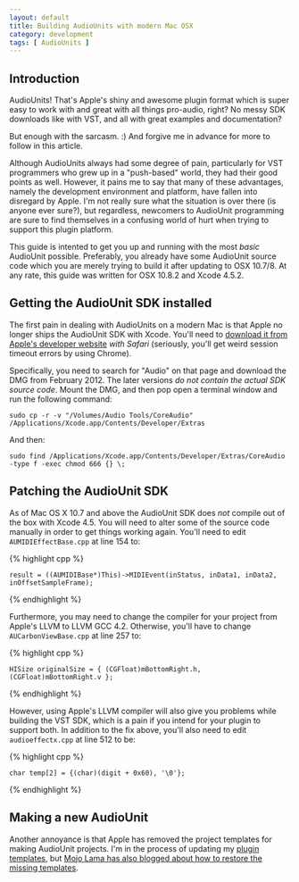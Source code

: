 ```yaml
---
layout: default
title: Building AudioUnits with modern Mac OSX
category: development
tags: [ AudioUnits ]
---
```


Introduction
------------

AudioUnits! That's Apple's shiny and awesome plugin format which is super easy
to work with and great with all things pro-audio, right? No messy SDK
downloads like with VST, and all with great examples and documentation?

But enough with the sarcasm. :) And forgive me in advance for more to follow
in this article.

Although AudioUnits always had some degree of pain, particularly for VST
programmers who grew up in a "push-based" world, they had their good points as
well. However, it pains me to say that many of these advantages, namely the
development environment and platform, have fallen into disregard by Apple. I'm
not really sure what the situation is over there (is anyone ever sure?), but
regardless, newcomers to AudioUnit programming are sure to find themselves in
a confusing world of hurt when trying to support this plugin platform.

This guide is intented to get you up and running with the most *basic*
AudioUnit possible. Preferably, you already have some AudioUnit source code
which you are merely trying to build it after updating to OSX 10.7/8. At any
rate, this guide was written for OSX 10.8.2 and Xcode 4.5.2.


Getting the AudioUnit SDK installed
-----------------------------------

The first pain in dealing with AudioUnits on a modern Mac is that Apple no
longer ships the AudioUnit SDK with Xcode. You'll need to [download it from
Apple's developer website][1] *with Safari* (seriously, you'll get weird
session timeout errors by using Chrome).

Specifically, you need to search for "Audio" on that page and download the DMG
from February 2012. The later versions *do not contain the actual SDK source
code*. Mount the DMG, and then pop open a terminal window and run the
following command:

`sudo cp -r -v "/Volumes/Audio Tools/CoreAudio" /Applications/Xcode.app/Contents/Developer/Extras`

And then:

`sudo find /Applications/Xcode.app/Contents/Developer/Extras/CoreAudio -type f -exec chmod 666 {} \;`


Patching the AudioUnit SDK
--------------------------

As of Mac OS X 10.7 and above the AudioUnit SDK does *not* compile out of the
box with Xcode 4.5. You will need to alter some of the source code manually in
order to get things working again. You'll need to edit `AUMIDIEffectBase.cpp`
at line 154 to:

{% highlight cpp %}

    result = ((AUMIDIBase*)This)->MIDIEvent(inStatus, inData1, inData2, inOffsetSampleFrame);

{% endhighlight %}

Furthermore, you may need to change the compiler for your project from Apple's
LLVM to LLVM GCC 4.2. Otherwise, you'll have to change `AUCarbonViewBase.cpp`
at line 257 to:

{% highlight cpp %}

    HISize originalSize = { (CGFloat)mBottomRight.h, (CGFloat)mBottomRight.v }; 

{% endhighlight %}

However, using Apple's LLVM compiler will also give you problems while
building the VST SDK, which is a pain if you intend for your plugin to support
both. In addition to the fix above, you'll also need to edit
`audioeffectx.cpp` at line 512 to be:

{% highlight cpp %}

    char temp[2] = {(char)(digit + 0x60), '\0'};

{% endhighlight %}


Making a new AudioUnit
----------------------

Another annoyance is that Apple has removed the project templates for making
AudioUnit projects. I'm in the process of updating my [plugin templates][2],
but [Mojo Lama has also blogged about how to restore the missing
templates][3].


[1]: https://developer.apple.com/downloads/index.action
[2]: https://github.com/teragonaudio/XcodeVstTemplates
[3]: http://www.mojolama.com/restore-apples-audio-unit-templates
